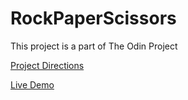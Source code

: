 # RockPaperScissors
This project is a part of The Odin Project

[Project Directions](https://www.theodinproject.com/lessons/foundations-rock-paper-scissors)

[Live Demo](https://khenkel95.github.io/RockPaperScissors/)